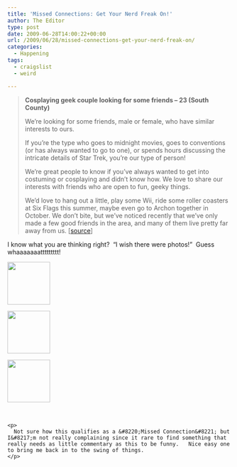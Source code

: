```yaml
---
title: 'Missed Connections: Get Your Nerd Freak On!'
author: The Editor
type: post
date: 2009-06-28T14:00:22+00:00
url: /2009/06/28/missed-connections-get-your-nerd-freak-on/
categories:
  - Happening
tags:
  - craigslist
  - weird

---
```

> **Cosplaying geek couple looking for some friends &#8211; 23 (South County)**
> 
> We&#8217;re looking for some friends, male or female, who have similar interests to ours.
> 
> If you&#8217;re the type who goes to midnight movies, goes to conventions (or has always wanted to go to one), or spends hours discussing the intricate details of Star Trek, you&#8217;re our type of person!
> 
> We&#8217;re great people to know if you&#8217;ve always wanted to get into costuming or cosplaying and didn&#8217;t know how. We love to share our interests with friends who are open to fun, geeky things.
> 
> We&#8217;d love to hang out a little, play some Wii, ride some roller coasters at Six Flags this summer, maybe even go to Archon together in October. We don&#8217;t bite, but we&#8217;ve noticed recently that we&#8217;ve only made a few good friends in the area, and many of them live pretty far away from us. [[source][1]]

I know what you are thinking right?  &#8220;I wish there were photos!&#8221;  Guess whaaaaaaattttttttt!

<div id='gallery-6' class='gallery galleryid-646 gallery-columns-3 gallery-size-thumbnail'>
  <dl class='gallery-item'>
    <dt class='gallery-icon landscape'>
      <a href='http://punchingkitty.com/2009/06/28/missed-connections-get-your-nerd-freak-on/3k83o33pbzzzzzzzzz95t59e85042247410a9/'><img width="96" height="96" src="http://media.punchingkitty.com/wordpress/2009/06/3k83o33pbZZZZZZZZZ95t59e85042247410a9-150x150.jpg" class="attachment-thumbnail size-thumbnail" alt="" /></a>
    </dt>
  </dl>
  
  <dl class='gallery-item'>
    <dt class='gallery-icon landscape'>
      <a href='http://punchingkitty.com/2009/06/28/missed-connections-get-your-nerd-freak-on/3n23pa3obzzzzzzzzz95t9b0b411aefa01f60/'><img width="96" height="96" src="http://media.punchingkitty.com/wordpress/2009/06/3n23pa3obZZZZZZZZZ95t9b0b411aefa01f60-150x150.jpg" class="attachment-thumbnail size-thumbnail" alt="" /></a>
    </dt>
  </dl>
  
  <dl class='gallery-item'>
    <dt class='gallery-icon portrait'>
      <a href='http://punchingkitty.com/2009/06/28/missed-connections-get-your-nerd-freak-on/3n63o73ldzzzzzzzzz95tb1a45f39c8311a83/'><img width="96" height="96" src="http://media.punchingkitty.com/wordpress/2009/06/3n63o73ldZZZZZZZZZ95tb1a45f39c8311a83-150x150.jpg" class="attachment-thumbnail size-thumbnail" alt="" /></a>
    </dt>
  </dl>
  
  <p>
    <br style="clear: both" /> </div> 
    
    <p>
      Not sure how this qualifies as a &#8220;Missed Connection&#8221; but I&#8217;m not really complaining since it rare to find something that really needs as little commentary as this to be funny.   Nice easy one to bring me back in to the swing of things.
    </p>

 [1]: http://stlouis.craigslist.org/mis/1196072954.html